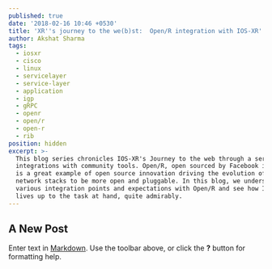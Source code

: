 ```yaml
---
published: true
date: '2018-02-16 10:46 +0530'
title: 'XR''s journey to the we(b)st:  Open/R integration with IOS-XR'
author: Akshat Sharma
tags:
  - iosxr
  - cisco
  - linux
  - servicelayer
  - service-layer
  - application
  - igp
  - gRPC
  - openr
  - open/r
  - open-r
  - rib
position: hidden
excerpt: >-
  This blog series chronicles IOS-XR's Journey to the web through a series of
  integrations with community tools. Open/R, open sourced by Facebook in 2017 
  is a great example of open source innovation driving the evolution of vendor
  network stacks to be more open and pluggable. In this blog, we understand the
  various integration points and expectations with Open/R and see how IOS-XR
  lives up to the task at hand, quite admirably.
---
```

## A New Post

Enter text in [Markdown](http://daringfireball.net/projects/markdown/). Use the toolbar above, or click the **?** button for formatting help.
